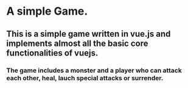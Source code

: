 # A simple Game.
## This is a simple game written in vue.js and implements almost all the basic core functionalities of vuejs.
### The game includes a monster and a player who can attack each other, heal, lauch special attacks or surrender. 
